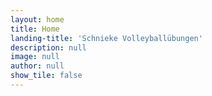 ```yaml
---
layout: home
title: Home
landing-title: 'Schnieke Volleyballübungen'
description: null
image: null
author: null
show_tile: false
---
```

